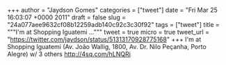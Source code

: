 
+++
author = "Jaydson Gomes"
categories = ["tweet"]
date = "Fri Mar 25 16:03:07 +0000 2011"
draft = false
slug = "24a077aee9632cf08b12259adb140c92c3c30f92"
tags = ["tweet"]
title = """I'm at Shopping Iguatemi ..."""
tweet = true
micro = true
tweet_url = "https://twitter.com/jaydson/status/51313170928775168"
+++
I'm at Shopping Iguatemi (Av. João Wallig, 1800, Av. Dr. Nilo Peçanha, Porto Alegre) w/ 3 others http://4sq.com/hLNQRi
